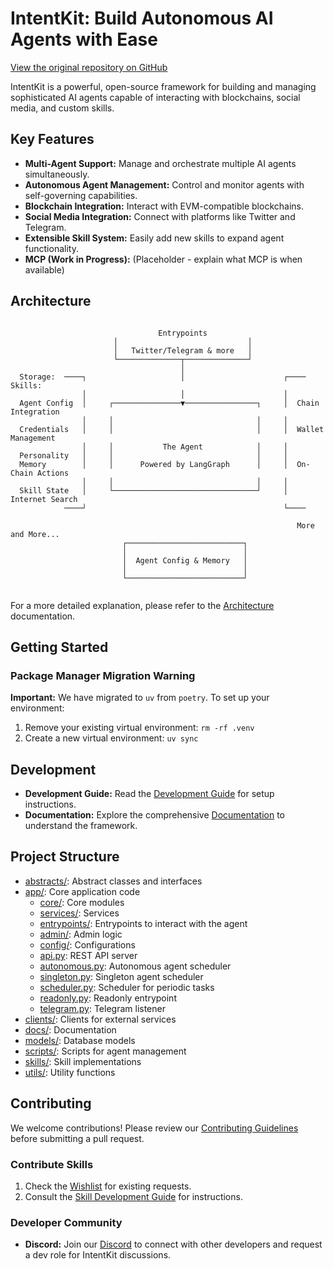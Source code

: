 # IntentKit: Build Autonomous AI Agents with Ease

[View the original repository on GitHub](https://github.com/crestalnetwork/intentkit)

IntentKit is a powerful, open-source framework for building and managing sophisticated AI agents capable of interacting with blockchains, social media, and custom skills.

## Key Features

*   **Multi-Agent Support:** Manage and orchestrate multiple AI agents simultaneously.
*   **Autonomous Agent Management:** Control and monitor agents with self-governing capabilities.
*   **Blockchain Integration:** Interact with EVM-compatible blockchains.
*   **Social Media Integration:** Connect with platforms like Twitter and Telegram.
*   **Extensible Skill System:** Easily add new skills to expand agent functionality.
*   **MCP (Work in Progress):**  (Placeholder - explain what MCP is when available)

## Architecture

```
                                                                                    
                                 Entrypoints                                        
                       │                             │                              
                       │   Twitter/Telegram & more   │                              
                       └──────────────┬──────────────┘                              
                                      │                                             
  Storage:  ────┐                     │                      ┌──── Skills:          
                │                     │                      │                      
  Agent Config  │     ┌───────────────▼────────────────┐     │  Chain Integration   
                │     │                                │     │                      
  Credentials   │     │                                │     │  Wallet Management   
                │     │           The Agent            │     │                      
  Personality   │     │                                │     │                      
  Memory        │     │      Powered by LangGraph      │     │  On-Chain Actions    
                │     │                                │     │                      
  Skill State   │     └────────────────────────────────┘     │  Internet Search     
            ────┘                                            └────                  
                                                                                    
                                                                More and More...    
                         ┌──────────────────────────┐                               
                         │                          │                               
                         │  Agent Config & Memory   │                               
                         │                          │                               
                         └──────────────────────────┘                               
                                                                                    
```

For a more detailed explanation, please refer to the [Architecture](docs/architecture.md) documentation.

## Getting Started

### Package Manager Migration Warning

**Important:** We have migrated to `uv` from `poetry`.  To set up your environment:

1.  Remove your existing virtual environment: `rm -rf .venv`
2.  Create a new virtual environment: `uv sync`

## Development

*   **Development Guide:** Read the [Development Guide](DEVELOPMENT.md) for setup instructions.
*   **Documentation:** Explore the comprehensive [Documentation](docs/) to understand the framework.

## Project Structure

*   [abstracts/](intentkit/abstracts/): Abstract classes and interfaces
*   [app/](app/): Core application code
    *   [core/](intentkit/core/): Core modules
    *   [services/](app/services/): Services
    *   [entrypoints/](app/entrypoints/): Entrypoints to interact with the agent
    *   [admin/](app/admin/): Admin logic
    *   [config/](intentkit/config/): Configurations
    *   [api.py](app/api.py): REST API server
    *   [autonomous.py](app/autonomous.py): Autonomous agent scheduler
    *   [singleton.py](app/singleton.py): Singleton agent scheduler
    *   [scheduler.py](app/scheduler.py): Scheduler for periodic tasks
    *   [readonly.py](app/readonly.py): Readonly entrypoint
    *   [telegram.py](app/telegram.py): Telegram listener
*   [clients/](intentkit/clients/): Clients for external services
*   [docs/](docs/): Documentation
*   [models/](intentkit/models/): Database models
*   [scripts/](scripts/): Scripts for agent management
*   [skills/](intentkit/skills/): Skill implementations
*   [utils/](intentkit/utils/): Utility functions

## Contributing

We welcome contributions! Please review our [Contributing Guidelines](CONTRIBUTING.md) before submitting a pull request.

### Contribute Skills

1.  Check the [Wishlist](docs/contributing/wishlist.md) for existing requests.
2.  Consult the [Skill Development Guide](docs/contributing/skills.md) for instructions.

### Developer Community

*   **Discord:** Join our [Discord](https://discord.com/invite/crestal) to connect with other developers and request a dev role for IntentKit discussions.